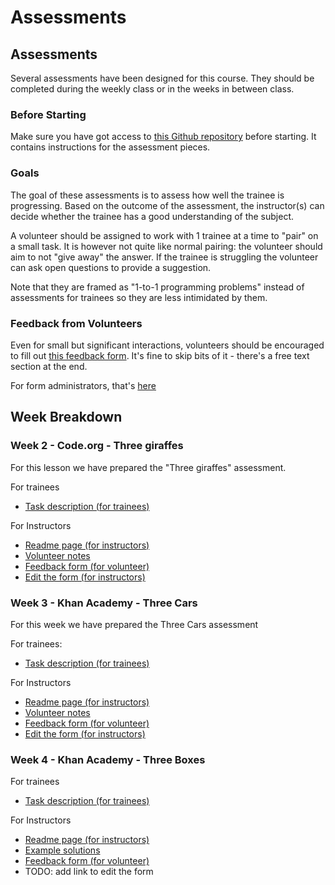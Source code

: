 # Assessments

## Assessments

Several assessments have been designed for this course. They should be completed during the weekly class or in the weeks in between class.

### Before Starting

Make sure you have got access to [this Github repository](https://github.com/CodeYourFuture/fundamentals-course-assessments) before starting. It contains instructions for the assessment pieces.

### Goals

The goal of these assessments is to assess how well the trainee is progressing. Based on the outcome of the assessment, the instructor\(s\) can decide whether the trainee has a good understanding of the subject.

A volunteer should be assigned to work with 1 trainee at a time to "pair" on a small task. It is however not quite like normal pairing: the volunteer should aim to not "give away" the answer. If the trainee is struggling the volunteer can ask open questions to provide a suggestion.

Note that they are framed as "1-to-1 programming problems" instead of assessments for trainees so they are less intimidated by them.

### Feedback from Volunteers

Even for small but significant interactions, volunteers should be encouraged to fill out [this feedback form](https://forms.gle/GgpFkgKCRPVtTtrJ7). It's fine to skip bits of it - there's a free text section at the end.

For form administrators, that's [here](https://docs.google.com/forms/d/13F6J1HiBvmxZy-cSrgDwVxpVAZPdjU3Rv2wsXIpmo_M/edit)

## Week Breakdown

### Week 2 - Code.org - Three giraffes

For this lesson we have prepared the "Three giraffes" assessment.

For trainees

* [Task description \(for trainees\)](https://github.com/CodeYourFuture/fundamentals-course-assessments/tree/master/codeorg_three_giraffes/assessment_task.md)

For Instructors

* [Readme page \(for instructors\)](https://github.com/CodeYourFuture/fundamentals-course-assessments/tree/master/codeorg_three_giraffes)
* [Volunteer notes](https://github.com/CodeYourFuture/fundamentals-course-assessments/tree/master/codeorg_three_giraffes/mentor_notes.md)
* [Feedback form \(for volunteer\)](https://docs.google.com/forms/d/e/1FAIpQLSf5RN_jYq6Jvh4LdDdjuNL3TyUOcwncSpikTr-WVbBkm3JBCQ/viewform)
* [Edit the form \(for instructors\)](https://docs.google.com/forms/d/15UtSv_A089jYxdZ7Guusf440FtckUaPLHvJAfv4dOY0/edit)

### Week 3 - Khan Academy - Three Cars

For this week we have prepared the Three Cars assessment

For trainees:

* [Task description \(for trainees\)](https://github.com/CodeYourFuture/fundamentals-course-assessments/tree/master/khan_academy_cars/assessment_task.md)

For Instructors

* [Readme page \(for instructors\)](https://github.com/CodeYourFuture/fundamentals-course-assessments/tree/master/khan_academy_cars)
* [Volunteer notes](https://github.com/CodeYourFuture/fundamentals-course-assessments/tree/master/khan_academy_cars/mentor_notes.md)
* [Feedback form \(for volunteer\)](https://docs.google.com/forms/d/e/1FAIpQLSfPlYydoYxlsYtR3ObIzAByOjNd10gQvtUd715b8ntYaFzwbw/viewform)
* [Edit the form \(for instructors\)](https://docs.google.com/forms/d/1DW-WwKuQhVGlgcUgB8GzFRK6m3Yty0nJGqtxgYQq_EI/edit)

### Week 4 - Khan Academy - Three Boxes

For trainees

* [Task description \(for trainees\)](https://github.com/CodeYourFuture/fundamentals-course-assessments/blob/master/khan-academy-boxes-and-ribbons/assessment-tasks-for-trainees.md)

For Instructors

* [Readme page \(for instructors\)](https://github.com/CodeYourFuture/fundamentals-course-assessments/tree/master/khan-academy-boxes-and-ribbons)
* [Example solutions](https://github.com/CodeYourFuture/fundamentals-course-assessments/tree/master/khan-academy-boxes-and-ribbons)
* [Feedback form \(for volunteer\)](https://docs.google.com/forms/d/e/1FAIpQLSdkyYCIltW9bhoDhpJIDEmCEKWKD7NGVOk-vj3Bc9fJbqkmAA/viewform)
* TODO: add link to edit the form

